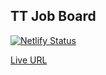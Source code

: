 ## TT Job Board 
[![Netlify Status](https://api.netlify.com/api/v1/badges/1ab62549-b30d-4286-a9cb-ca883ecb28c4/deploy-status)](https://app.netlify.com/sites/ttjobboard/deploys)

[Live URL](https://ttjobboard.netlify.app/) 
